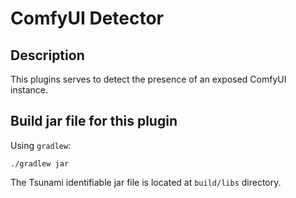 # ComfyUI Detector

## Description

This plugins serves to detect the presence of an exposed ComfyUI instance.

## Build jar file for this plugin

Using `gradlew`:

```shell
./gradlew jar
```

The Tsunami identifiable jar file is located at `build/libs` directory.
